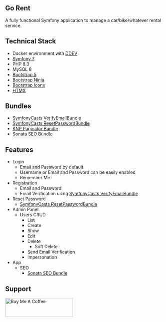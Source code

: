 Go Rent
---

A fully functional Symfony application to manage a car/bike/whatever rental service.

Technical Stack
---

- Docker environment with [DDEV](https://ddev.com/)
- [Symfony 7](https://symfony.com/doc/7.0/index.html)
- PHP 8.3
- MySQL 8
- [Bootstrap 5](https://getbootstrap.com/)
- [Bootstrap Ninja](https://bootstrap.ninja/ninjabootstrap/)
- [Bootstrap Icons](https://icons.getbootstrap.com/)
- [HTMX](https://htmx.org)

Bundles
---

- [SymfonyCasts VerifyEmailBundle](https://github.com/SymfonyCasts/verify-email-bundle)
- [SymfonyCasts ResetPasswordBundle](https://github.com/SymfonyCasts/reset-password-bundle)
- [KNP Paginator Bundle](https://github.com/KnpLabs/KnpPaginatorBundle)
- [Sonata SEO Bundle](https://github.com/sonata-project/SonataSeoBundle)

Features
---

- Login
  - Email and Password by default
  - Username or Email and Password can be easily enabled
  - Remember Me
- Registration
  - Email and Password
  - Email Verification using [SymfonyCasts VerifyEmailBundle](https://github.com/SymfonyCasts/verify-email-bundle)
- Reset Password
  - [SymfonyCasts ResetPasswordBundle](https://github.com/SymfonyCasts/reset-password-bundle)
- Admin Panel
  - Users CRUD
    - List
    - Create
    - Show
    - Edit
    - Delete
      - Soft Delete 
    - Send Email Verification
    - Impersonation
- App
  - SEO
    - [Sonata SEO Bundle](https://github.com/sonata-project/SonataSeoBundle)

Support
---

<a href="https://www.buymeacoffee.com/Schmittounet" target="_blank"><img src="https://cdn.buymeacoffee.com/buttons/v2/default-yellow.png" alt="Buy Me A Coffee" style="height: 60px !important;width: 217px !important;" ></a>